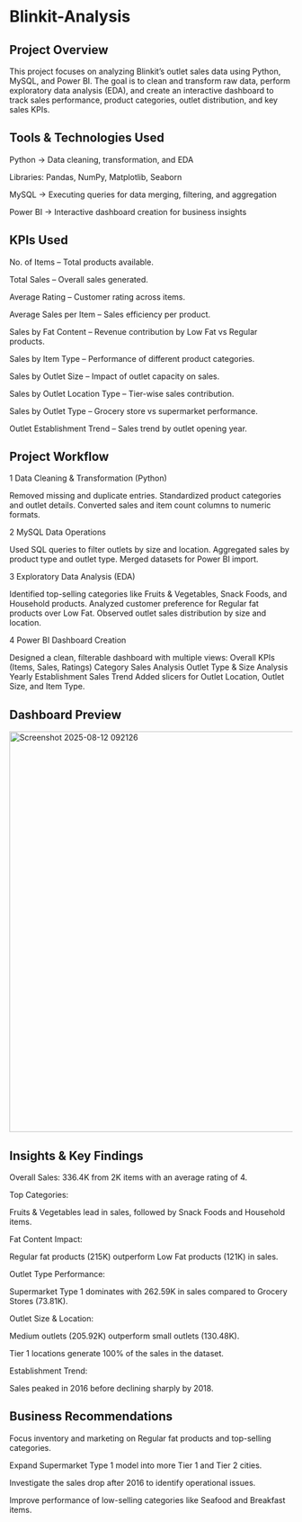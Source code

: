 # Blinkit-Analysis

## Project Overview

This project focuses on analyzing Blinkit’s outlet sales data using Python, MySQL, and Power BI.
The goal is to clean and transform raw data, perform exploratory data analysis (EDA), and create an interactive dashboard to track sales performance, product categories, outlet distribution, and key sales KPIs.

## Tools & Technologies Used

Python → Data cleaning, transformation, and EDA

Libraries: Pandas, NumPy, Matplotlib, Seaborn

MySQL → Executing queries for data merging, filtering, and aggregation

Power BI → Interactive dashboard creation for business insights

## KPIs Used

No. of Items – Total products available.

Total Sales – Overall sales generated.

Average Rating – Customer rating across items.

Average Sales per Item – Sales efficiency per product.

Sales by Fat Content – Revenue contribution by Low Fat vs Regular products.

Sales by Item Type – Performance of different product categories.

Sales by Outlet Size – Impact of outlet capacity on sales.

Sales by Outlet Location Type – Tier-wise sales contribution.

Sales by Outlet Type – Grocery store vs supermarket performance.

Outlet Establishment Trend – Sales trend by outlet opening year.

## Project Workflow

1️ Data Cleaning & Transformation (Python)

Removed missing and duplicate entries.
Standardized product categories and outlet details.
Converted sales and item count columns to numeric formats.

2️ MySQL Data Operations

Used SQL queries to filter outlets by size and location.
Aggregated sales by product type and outlet type.
Merged datasets for Power BI import.

3️ Exploratory Data Analysis (EDA)

Identified top-selling categories like Fruits & Vegetables, Snack Foods, and Household products.
Analyzed customer preference for Regular fat products over Low Fat.
Observed outlet sales distribution by size and location.

4️ Power BI Dashboard Creation

Designed a clean, filterable dashboard with multiple views:
Overall KPIs (Items, Sales, Ratings)
Category Sales Analysis
Outlet Type & Size Analysis
Yearly Establishment Sales Trend
Added slicers for Outlet Location, Outlet Size, and Item Type.

## Dashboard Preview
<img width="1290" height="712" alt="Screenshot 2025-08-12 092126" src="https://github.com/user-attachments/assets/be93ae96-3716-445a-8d82-0b92b04264dc" />


## Insights & Key Findings

Overall Sales: 336.4K from 2K items with an average rating of 4.

Top Categories:

Fruits & Vegetables lead in sales, followed by Snack Foods and Household items.

Fat Content Impact:

Regular fat products (215K) outperform Low Fat products (121K) in sales.

Outlet Type Performance:

Supermarket Type 1 dominates with 262.59K in sales compared to Grocery Stores (73.81K).

Outlet Size & Location:

Medium outlets (205.92K) outperform small outlets (130.48K).

Tier 1 locations generate 100% of the sales in the dataset.

Establishment Trend:

Sales peaked in 2016 before declining sharply by 2018.

## Business Recommendations
Focus inventory and marketing on Regular fat products and top-selling categories.

Expand Supermarket Type 1 model into more Tier 1 and Tier 2 cities.

Investigate the sales drop after 2016 to identify operational issues.

Improve performance of low-selling categories like Seafood and Breakfast items.

